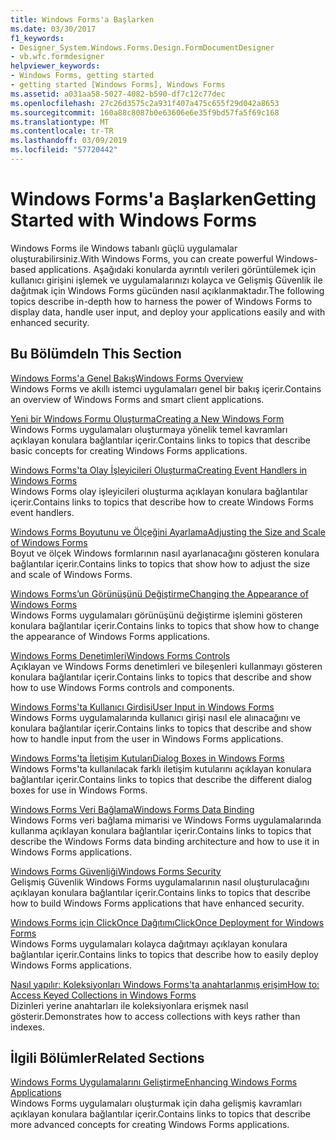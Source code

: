 ```yaml
---
title: Windows Forms'a Başlarken
ms.date: 03/30/2017
f1_keywords:
- Designer_System.Windows.Forms.Design.FormDocumentDesigner
- vb.wfc.formdesigner
helpviewer_keywords:
- Windows Forms, getting started
- getting started [Windows Forms], Windows Forms
ms.assetid: a031aa58-5027-4082-b590-df7c12c77dec
ms.openlocfilehash: 27c26d3575c2a931f407a475c655f29d042a8653
ms.sourcegitcommit: 160a88c8087b0e63606e6e35f9bd57fa5f69c168
ms.translationtype: MT
ms.contentlocale: tr-TR
ms.lasthandoff: 03/09/2019
ms.locfileid: "57720442"
---
```

# <a name="getting-started-with-windows-forms"></a><span data-ttu-id="648a5-102">Windows Forms'a Başlarken</span><span class="sxs-lookup"><span data-stu-id="648a5-102">Getting Started with Windows Forms</span></span>
<span data-ttu-id="648a5-103">Windows Forms ile Windows tabanlı güçlü uygulamalar oluşturabilirsiniz.</span><span class="sxs-lookup"><span data-stu-id="648a5-103">With Windows Forms, you can create powerful Windows-based applications.</span></span> <span data-ttu-id="648a5-104">Aşağıdaki konularda ayrıntılı verileri görüntülemek için kullanıcı girişini işlemek ve uygulamalarınızı kolayca ve Gelişmiş Güvenlik ile dağıtmak için Windows Forms gücünden nasıl açıklanmaktadır.</span><span class="sxs-lookup"><span data-stu-id="648a5-104">The following topics describe in-depth how to harness the power of Windows Forms to display data, handle user input, and deploy your applications easily and with enhanced security.</span></span>  
  
## <a name="in-this-section"></a><span data-ttu-id="648a5-105">Bu Bölümde</span><span class="sxs-lookup"><span data-stu-id="648a5-105">In This Section</span></span>  
 [<span data-ttu-id="648a5-106">Windows Forms'a Genel Bakış</span><span class="sxs-lookup"><span data-stu-id="648a5-106">Windows Forms Overview</span></span>](windows-forms-overview.md)  
 <span data-ttu-id="648a5-107">Windows Forms ve akıllı istemci uygulamaları genel bir bakış içerir.</span><span class="sxs-lookup"><span data-stu-id="648a5-107">Contains an overview of Windows Forms and smart client applications.</span></span>  
  
 [<span data-ttu-id="648a5-108">Yeni bir Windows Formu Oluşturma</span><span class="sxs-lookup"><span data-stu-id="648a5-108">Creating a New Windows Form</span></span>](creating-a-new-windows-form.md)  
 <span data-ttu-id="648a5-109">Windows Forms uygulamaları oluşturmaya yönelik temel kavramları açıklayan konulara bağlantılar içerir.</span><span class="sxs-lookup"><span data-stu-id="648a5-109">Contains links to topics that describe basic concepts for creating Windows Forms applications.</span></span>  
  
 [<span data-ttu-id="648a5-110">Windows Forms'ta Olay İşleyicileri Oluşturma</span><span class="sxs-lookup"><span data-stu-id="648a5-110">Creating Event Handlers in Windows Forms</span></span>](creating-event-handlers-in-windows-forms.md)  
 <span data-ttu-id="648a5-111">Windows Forms olay işleyicileri oluşturma açıklayan konulara bağlantılar içerir.</span><span class="sxs-lookup"><span data-stu-id="648a5-111">Contains links to topics that describe how to create Windows Forms event handlers.</span></span>  
  
 [<span data-ttu-id="648a5-112">Windows Forms Boyutunu ve Ölçeğini Ayarlama</span><span class="sxs-lookup"><span data-stu-id="648a5-112">Adjusting the Size and Scale of Windows Forms</span></span>](adjusting-the-size-and-scale-of-windows-forms.md)  
 <span data-ttu-id="648a5-113">Boyut ve ölçek Windows formlarının nasıl ayarlanacağını gösteren konulara bağlantılar içerir.</span><span class="sxs-lookup"><span data-stu-id="648a5-113">Contains links to topics that show how to adjust the size and scale of Windows Forms.</span></span>  
  
 [<span data-ttu-id="648a5-114">Windows Forms’un Görünüşünü Değiştirme</span><span class="sxs-lookup"><span data-stu-id="648a5-114">Changing the Appearance of Windows Forms</span></span>](changing-the-appearance-of-windows-forms.md)  
 <span data-ttu-id="648a5-115">Windows Forms uygulamaları görünüşünü değiştirme işlemini gösteren konulara bağlantılar içerir.</span><span class="sxs-lookup"><span data-stu-id="648a5-115">Contains links to topics that show how to change the appearance of Windows Forms applications.</span></span>  
  
 [<span data-ttu-id="648a5-116">Windows Forms Denetimleri</span><span class="sxs-lookup"><span data-stu-id="648a5-116">Windows Forms Controls</span></span>](./controls/index.md)  
 <span data-ttu-id="648a5-117">Açıklayan ve Windows Forms denetimleri ve bileşenleri kullanmayı gösteren konulara bağlantılar içerir.</span><span class="sxs-lookup"><span data-stu-id="648a5-117">Contains links to topics that describe and show how to use Windows Forms controls and components.</span></span>  
  
 [<span data-ttu-id="648a5-118">Windows Forms'ta Kullanıcı Girdisi</span><span class="sxs-lookup"><span data-stu-id="648a5-118">User Input in Windows Forms</span></span>](user-input-in-windows-forms.md)  
 <span data-ttu-id="648a5-119">Windows Forms uygulamalarında kullanıcı girişi nasıl ele alınacağını ve konulara bağlantılar içerir.</span><span class="sxs-lookup"><span data-stu-id="648a5-119">Contains links to topics that describe and show how to handle input from the user in Windows Forms applications.</span></span>  
  
 [<span data-ttu-id="648a5-120">Windows Forms'ta İletişim Kutuları</span><span class="sxs-lookup"><span data-stu-id="648a5-120">Dialog Boxes in Windows Forms</span></span>](dialog-boxes-in-windows-forms.md)  
 <span data-ttu-id="648a5-121">Windows Forms'ta kullanılacak farklı iletişim kutularını açıklayan konulara bağlantılar içerir.</span><span class="sxs-lookup"><span data-stu-id="648a5-121">Contains links to topics that describe the different dialog boxes for use in Windows Forms.</span></span>  
  
 [<span data-ttu-id="648a5-122">Windows Forms Veri Bağlama</span><span class="sxs-lookup"><span data-stu-id="648a5-122">Windows Forms Data Binding</span></span>](windows-forms-data-binding.md)  
 <span data-ttu-id="648a5-123">Windows Forms veri bağlama mimarisi ve Windows Forms uygulamalarında kullanma açıklayan konulara bağlantılar içerir.</span><span class="sxs-lookup"><span data-stu-id="648a5-123">Contains links to topics that describe the Windows Forms data binding architecture and how to use it in Windows Forms applications.</span></span>  
  
 [<span data-ttu-id="648a5-124">Windows Forms Güvenliği</span><span class="sxs-lookup"><span data-stu-id="648a5-124">Windows Forms Security</span></span>](windows-forms-security.md)  
 <span data-ttu-id="648a5-125">Gelişmiş Güvenlik Windows Forms uygulamalarının nasıl oluşturulacağını açıklayan konulara bağlantılar içerir.</span><span class="sxs-lookup"><span data-stu-id="648a5-125">Contains links to topics that describe how to build Windows Forms applications that have enhanced security.</span></span>  
  
 [<span data-ttu-id="648a5-126">Windows Forms için ClickOnce Dağıtımı</span><span class="sxs-lookup"><span data-stu-id="648a5-126">ClickOnce Deployment for Windows Forms</span></span>](clickonce-deployment-for-windows-forms.md)  
 <span data-ttu-id="648a5-127">Windows Forms uygulamaları kolayca dağıtmayı açıklayan konulara bağlantılar içerir.</span><span class="sxs-lookup"><span data-stu-id="648a5-127">Contains links to topics that describe how to easily deploy Windows Forms applications.</span></span>  
  
 [<span data-ttu-id="648a5-128">Nasıl yapılır: Koleksiyonları Windows Forms'ta anahtarlanmış erişim</span><span class="sxs-lookup"><span data-stu-id="648a5-128">How to: Access Keyed Collections in Windows Forms</span></span>](how-to-access-keyed-collections-in-windows-forms.md)  
 <span data-ttu-id="648a5-129">Dizinleri yerine anahtarları ile koleksiyonlara erişmek nasıl gösterir.</span><span class="sxs-lookup"><span data-stu-id="648a5-129">Demonstrates how to access collections with keys rather than indexes.</span></span>  
  
## <a name="related-sections"></a><span data-ttu-id="648a5-130">İlgili Bölümler</span><span class="sxs-lookup"><span data-stu-id="648a5-130">Related Sections</span></span>  
 [<span data-ttu-id="648a5-131">Windows Forms Uygulamalarını Geliştirme</span><span class="sxs-lookup"><span data-stu-id="648a5-131">Enhancing Windows Forms Applications</span></span>](./advanced/index.md)  
 <span data-ttu-id="648a5-132">Windows Forms uygulamaları oluşturmak için daha gelişmiş kavramları açıklayan konulara bağlantılar içerir.</span><span class="sxs-lookup"><span data-stu-id="648a5-132">Contains links to topics that describe more advanced concepts for creating Windows Forms applications.</span></span>
